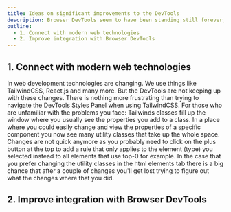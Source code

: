 ```yaml
---
title: Ideas on significant improvements to the DevTools
description: Browser DevTools seem to have been standing still forever, quite useful but never good enough. Here are some ideas on how to make them better.
outline:
  - 1. Connect with modern web technologies
  - 2. Improve integration with Browser DevTools
---
```


## 1. Connect with modern web technologies

In web development technologies are changing. We use things like TailwindCSS, React.js and many more. But the DevTools are not keeping up with these changes. There is nothing more frustrating than trying to navigate the DevTools Styles Panel when using TailwindCSS.
For those who are unfamiliar with the problems you face: Tailwinds classes fill up the window where you usually see the properties you add to a class. In a place where you could easily change and view the properties of a specific component you now see many utility classes that take up the whole space. Changes are not quick anymore as you probably need to click on the plus button at the top to add a rule that only applies to the element (type) you selected instead to all elements that use top-0 for example.
In the case that you prefer changing the utility classes in the html elements tab there is a big chance that after a couple of changes you&apos;ll get lost trying to figure out what the changes where that you did.

## 2. Improve integration with Browser DevTools
